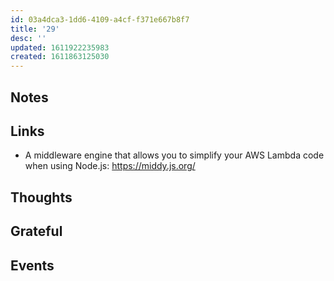```yaml
---
id: 03a4dca3-1dd6-4109-a4cf-f371e667b8f7
title: '29'
desc: ''
updated: 1611922235983
created: 1611863125030
---
```


## Notes

## Links

- A middleware engine that allows you to simplify your AWS Lambda code
  when using Node.js: https://middy.js.org/

## Thoughts

## Grateful

## Events
